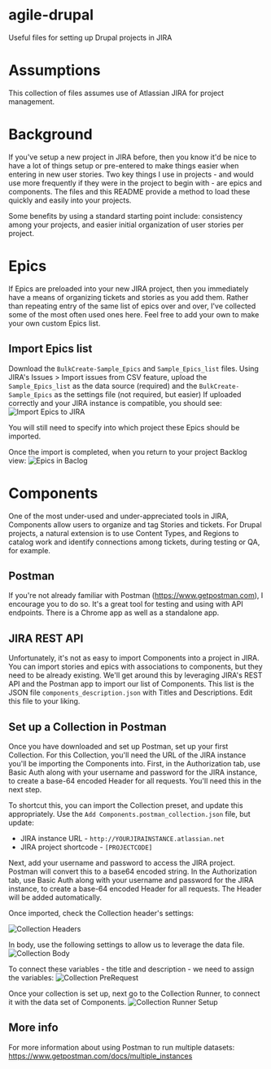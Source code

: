 # agile-drupal
Useful files for setting up Drupal projects in JIRA

# Assumptions
This collection of files assumes use of Atlassian JIRA for project management.

# Background
If you've setup a new project in JIRA before, then you know it'd be nice to 
have a lot of things setup or pre-entered to make things easier when 
entering in new user stories. Two key things I use in projects - and would
use more frequently if they were in the project to begin with - are epics
and components. The files and this README provide a method to load these
quickly and easily into your projects.

Some benefits by using a standard starting point include: consistency among
your projects, and easier initial organization of user stories per project.

# Epics
If Epics are preloaded into your new JIRA project, then you immediately have
a means of organizing tickets and stories as you add them. Rather than 
repeating entry of the same list of epics over and over, I've collected 
some of the most often used ones here. Feel free to add your own to make 
your own custom Epics list.

## Import Epics list
Download the `BulkCreate-Sample_Epics` and `Sample_Epics_list` files. Using
JIRA's Issues > Import issues from CSV feature, upload the 
`Sample_Epics_list` as the data source (required) and the
`BulkCreate-Sample_Epics` as the settings file (not required, but easier)
If uploaded correctly and your JIRA instance is compatible, you should see:
![Import Epics to JIRA](/README_images/import-epics-setup.png)

You will still need to specify into which project these Epics should 
be imported.

Once the import is completed, when you return to your project Backlog view:
![Epics in Baclog](/README_images/jira-epics.png)

# Components
One of the most under-used and under-appreciated tools in JIRA, Components
allow users to organize and tag Stories and tickets. For Drupal projects, 
a natural extension is to use Content Types, and Regions to catalog work
and identify connections among tickets, during testing or QA, for example.

## Postman
If you're not already familiar with Postman (https://www.getpostman.com), 
I encourage you to do so. It's a great tool for testing and using with API 
endpoints. There is a Chrome app as well as a standalone app.

## JIRA REST API
Unfortunately, it's not as easy to import Components into a project in JIRA.
You can import stories and epics with associations to components, but they
need to be already existing. We'll get around this by leveraging JIRA's REST 
API and the Postman app to import our list of Components. This list is the
JSON file `components_description.json` with Titles and Descriptions. Edit
this file to your liking.

## Set up a Collection in Postman
Once you have downloaded and set up Postman, set up your first Collection.
For this Collection, you'll need the URL of the JIRA instance you'll be 
importing the Components into. First, in the Authorization tab, use Basic 
Auth along with your username and password for the JIRA instance, to create 
a base-64 encoded Header for all requests. You'll need this in the next step.

To shortcut this, you can import the Collection preset, and update this
appropriately. Use the `Add Components.postman_collection.json` file, but 
update:
* JIRA instance URL - `http://YOURJIRAINSTANCE.atlassian.net`
* JIRA project shortcode - `[PROJECTCODE]`

Next, add your username and password to access the JIRA project. Postman
will convert this to a base64 encoded string. In the Authorization tab, 
use Basic Auth along with your username and password for the JIRA instance, 
to create a base-64 encoded Header for all requests. The Header will be 
added automatically.

Once imported, check the Collection header's settings:

![Collection Headers](/README_images/collection-headers.png)

In body, use the following settings to allow us to leverage the data file.
![Collection Body](/README_images/collection-body.png)

To connect these variables - the title and description - we need to 
assign the variables:
![Collection PreRequest](/README_images/collection-prerequest.png)

Once your collection is set up, next go to the Collection Runner, to 
connect it with the data set of Components.
![Collection Runner Setup](/README_images/setup-collection-runner.png)


## More info
For more information about using Postman to run multiple datasets: 
https://www.getpostman.com/docs/multiple_instances

